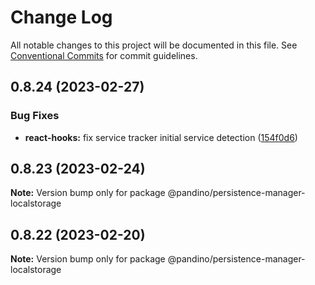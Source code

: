 # Change Log

All notable changes to this project will be documented in this file.
See [Conventional Commits](https://conventionalcommits.org) for commit guidelines.

## 0.8.24 (2023-02-27)

### Bug Fixes

* **react-hooks:** fix service tracker initial service detection ([154f0d6](https://github.com/BlackBeltTechnology/pandino/commit/154f0d6584f6fd3c25a66ec8b4389f034b431f9e))

## 0.8.23 (2023-02-24)

**Note:** Version bump only for package @pandino/persistence-manager-localstorage

## 0.8.22 (2023-02-20)

**Note:** Version bump only for package @pandino/persistence-manager-localstorage
